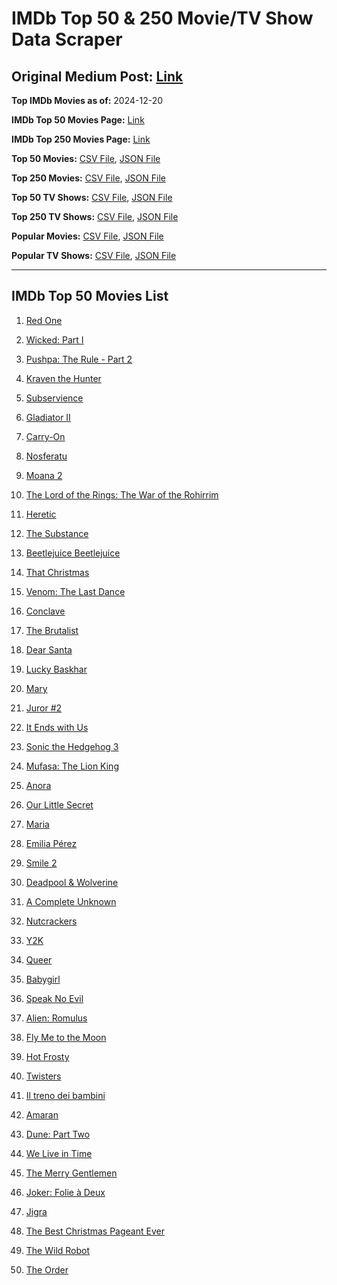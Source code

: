 # IMDb Top 50 & 250 Movie/TV Show Data Scraper

## Original Medium Post: [Link](https://medium.com/@nishantsahoo/which-movie-should-i-watch-5c83a3c0f5b1)

**Top IMDb Movies as of:** 2024-12-20

**IMDb Top 50 Movies Page:** [Link](https://www.imdb.com/search/title/?title_type=feature&release_date=2024-01-01,2024-12-31)

**IMDb Top 250 Movies Page:** [Link](https://www.imdb.com/chart/top/)

**Top 50 Movies:** [CSV File](/data/top50/movies.csv), [JSON File](/data/top50/movies.json)

**Top 250 Movies:** [CSV File](/data/top250/movies.csv), [JSON File](/data/top250/movies.json)

**Top 50 TV Shows:** [CSV File](/data/top50/shows.csv), [JSON File](/data/top50/shows.json)

**Top 250 TV Shows:** [CSV File](/data/top250/shows.csv), [JSON File](/data/top250/shows.json)

**Popular Movies:** [CSV File](/data/popular/movies.csv), [JSON File](/data/popular/movies.json)

**Popular TV Shows:** [CSV File](/data/popular/shows.csv), [JSON File](/data/popular/shows.json)

---

## IMDb Top 50 Movies List

1. [Red One](https://www.imdb.com/title/tt14948432/)

2. [Wicked: Part I](https://www.imdb.com/title/tt1262426/)

3. [Pushpa: The Rule - Part 2](https://www.imdb.com/title/tt16539454/)

4. [Kraven the Hunter](https://www.imdb.com/title/tt8790086/)

5. [Subservience](https://www.imdb.com/title/tt24871974/)

6. [Gladiator II](https://www.imdb.com/title/tt9218128/)

7. [Carry-On](https://www.imdb.com/title/tt21382296/)

8. [Nosferatu](https://www.imdb.com/title/tt5040012/)

9. [Moana 2](https://www.imdb.com/title/tt13622970/)

10. [The Lord of the Rings: The War of the Rohirrim](https://www.imdb.com/title/tt14824600/)

11. [Heretic](https://www.imdb.com/title/tt28015403/)

12. [The Substance](https://www.imdb.com/title/tt17526714/)

13. [Beetlejuice Beetlejuice](https://www.imdb.com/title/tt2049403/)

14. [That Christmas](https://www.imdb.com/title/tt14855468/)

15. [Venom: The Last Dance](https://www.imdb.com/title/tt16366836/)

16. [Conclave](https://www.imdb.com/title/tt20215234/)

17. [The Brutalist](https://www.imdb.com/title/tt8999762/)

18. [Dear Santa](https://www.imdb.com/title/tt2396431/)

19. [Lucky Baskhar](https://www.imdb.com/title/tt27540542/)

20. [Mary](https://www.imdb.com/title/tt32084246/)

21. [Juror #2](https://www.imdb.com/title/tt27403986/)

22. [It Ends with Us](https://www.imdb.com/title/tt10655524/)

23. [Sonic the Hedgehog 3](https://www.imdb.com/title/tt18259086/)

24. [Mufasa: The Lion King](https://www.imdb.com/title/tt13186482/)

25. [Anora](https://www.imdb.com/title/tt28607951/)

26. [Our Little Secret](https://www.imdb.com/title/tt31022050/)

27. [Maria](https://www.imdb.com/title/tt22893404/)

28. [Emilia Pérez](https://www.imdb.com/title/tt20221436/)

29. [Smile 2](https://www.imdb.com/title/tt29268110/)

30. [Deadpool & Wolverine](https://www.imdb.com/title/tt6263850/)

31. [A Complete Unknown](https://www.imdb.com/title/tt11563598/)

32. [Nutcrackers](https://www.imdb.com/title/tt30144381/)

33. [Y2K](https://www.imdb.com/title/tt27218960/)

34. [Queer](https://www.imdb.com/title/tt24176060/)

35. [Babygirl](https://www.imdb.com/title/tt30057084/)

36. [Speak No Evil](https://www.imdb.com/title/tt27534307/)

37. [Alien: Romulus](https://www.imdb.com/title/tt18412256/)

38. [Fly Me to the Moon](https://www.imdb.com/title/tt1896747/)

39. [Hot Frosty](https://www.imdb.com/title/tt32359447/)

40. [Twisters](https://www.imdb.com/title/tt12584954/)

41. [Il treno dei bambini](https://www.imdb.com/title/tt29242846/)

42. [Amaran](https://www.imdb.com/title/tt27118357/)

43. [Dune: Part Two](https://www.imdb.com/title/tt15239678/)

44. [We Live in Time](https://www.imdb.com/title/tt27131358/)

45. [The Merry Gentlemen](https://www.imdb.com/title/tt32368345/)

46. [Joker: Folie à Deux](https://www.imdb.com/title/tt11315808/)

47. [Jigra](https://www.imdb.com/title/tt26733317/)

48. [The Best Christmas Pageant Ever](https://www.imdb.com/title/tt2347285/)

49. [The Wild Robot](https://www.imdb.com/title/tt29623480/)

50. [The Order](https://www.imdb.com/title/tt26625693/)
